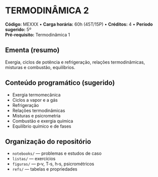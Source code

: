 # TERMODINÂMICA 2

**Código:** MEXXX • **Carga horária:** 60h (45T/15P) • **Créditos:** 4 • **Período sugerido:** 5º  
**Pré-requisito:** Termodinâmica 1

## Ementa (resumo)
Exergia, ciclos de potência e refrigeração, relações termodinâmicas, misturas e combustão, equilíbrios.

## Conteúdo programático (sugerido)
- Exergia termomecânica
- Ciclos a vapor e a gás
- Refrigeração
- Relações termodinâmicas
- Misturas e psicrometria
- Combustão e exergia química
- Equilíbrio químico e de fases

## Organização do repositório
- `notebooks/` — problemas e estudos de caso
- `listas/` — exercícios
- `figuras/` — p‑v, T‑s, h‑s, psicrométricos
- `refs/` — tabelas e propriedades
